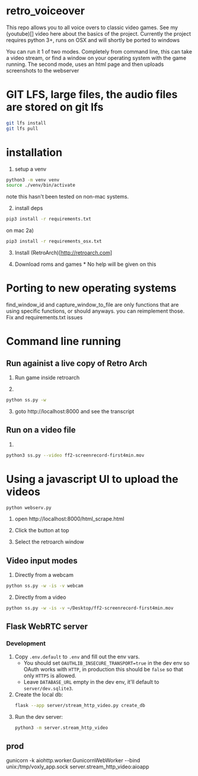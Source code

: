 # retro_voiceover

This repo allows you to all voice overs to classic video games. See my (youtube)[] video here about the basics of the project.
Currently the project requires python 3+, runs on OSX and will shortly be ported to windows


You can run it 1 of two modes. Completely from command line, this can take a video stream, or find a window on your operating system with the game running. The second mode, uses an html page and then uploads screenshots to the webserver 


# GIT LFS, large files, the audio files are stored on git lfs 
```bash
git lfs install
git lfs pull
```

# installation

1) setup a venv 
```bash
python3 -m venv venv
source ./venv/bin/activate
```

note this hasn't been tested on non-mac systems.



2) install deps
```bash
pip3 install -r requirements.txt
```

on mac
2a)
```bash
pip3 install -r requirements_osx.txt
```

3) Install (RetroArch)[http://retroarch.com]


4) Download roms and games * No help will be given on this 



# Porting to new operating systems 

find_window_id and capture_window_to_file are only functions that are using specific functions, or should anyways. you can reimplement those.
Fix and requirements.txt issues



# Command line running 


## Run againist a live copy of Retro Arch 

1) Run game inside retroarch

2) 
```bash
python ss.py -w
```

3) goto http://localhost:8000 and see the transcript



## Run on a video file 

1)
```bash
python3 ss.py --video ff2-screenrecord-first4min.mov
```


# Using a javascript UI to upload the videos 
```bash
python webserv.py
```

1) open http://localhost:8000/html_scrape.html

2) Click the button at top

3) Select the retroarch window






## Video input modes

1) Directly from a webcam
```bash
python ss.py -w -is -v webcam
```

2) Directly from a video
```bash
python ss.py -w -is -v ~/Desktop/ff2-screenrecord-first4min.mov
```

## Flask WebRTC server

### Development
1. Copy `.env.default` to `.env` and fill out the env vars.
   - You should set `OAUTHLIB_INSECURE_TRANSPORT=true` in the dev env so OAuth works with `HTTP`,
   in production this should be `false` so that only `HTTPS` is allowed.
   - Leave `DATABASE_URL` empty in the dev env, it'll default to `server/dev.sqlite3`.
2. Create the local db:
   ```bash
   flask --app server/stream_http_video.py create_db
   ```
3. Run the dev server:
   ```bash
   python3 -m server.stream_http_video
   ```

## prod

gunicorn -k aiohttp.worker.GunicornWebWorker --bind unix:/tmp/voxly_app.sock server.stream_http_video:aioapp